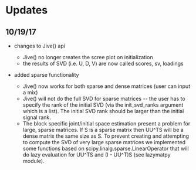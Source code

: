 # Updates

## 10/19/17

- changes to Jive() api
	- Jive() no longer creates the scree plot on initialization
	- the results of SVD (i.e. U, D, V) are now called scores, sv, loadings

- added sparse functionality
	- Jive() now works for both sparse and dense matrices (user can input a mix)
	- Jive() will not do the full SVD for sparse matrices -- the user has to specify the rank of the initial SVD (via the init_svd_ranks argument which is a list). The initial SVD rank should be larger than the initial signal rank.
	- The block specific joint/initial space estimation present a problem for large, sparse matrices. If S is a sparse matrix then UU^TS will be a dense matrix the same size as S. To prevent creating and attempting to compute the SVD of very large sparse matrices we implemented some functions based on scipy.linalg.sparse.LinearOperator that will do lazy evaluation for UU^TS and (I - UU^T)S (see lazymatpy module).